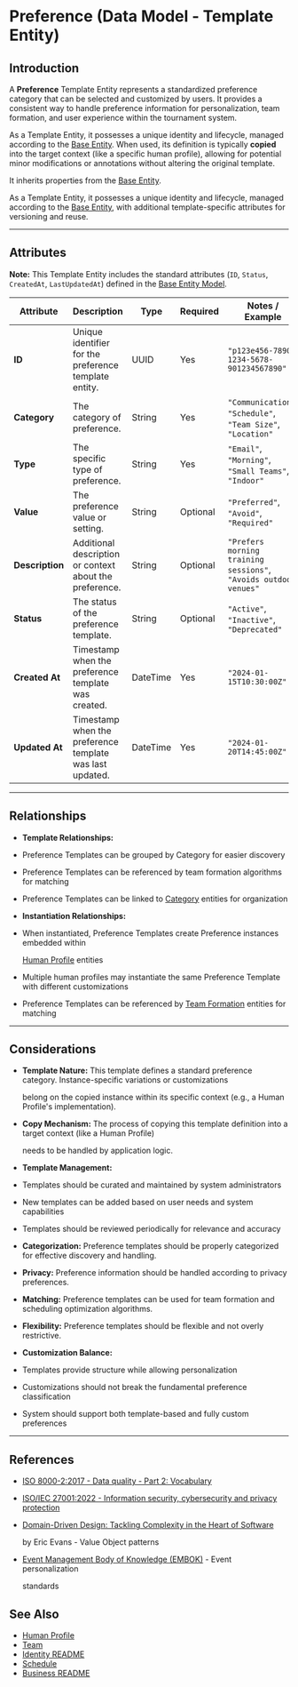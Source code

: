 # **Preference** (Data Model - Template Entity)

## **Introduction**

A **Preference** Template Entity represents a standardized preference category that can be selected and customized
by users. It provides a consistent way to handle preference information for personalization, team formation, and user
experience within the tournament system.

As a Template Entity, it possesses a unique identity and lifecycle, managed according to the
[Base Entity](../../foundation/base_entity.md). When used, its definition is typically **copied** into the target
context (like a specific human profile), allowing for potential minor modifications or annotations without altering the
original template.

It inherits properties from the [Base Entity](../../foundation/base_entity.md).

As a Template Entity, it possesses a unique identity and lifecycle, managed according to the [Base Entity](../../foundation/base_entity.md), with additional template-specific attributes for versioning and reuse.

---

## **Attributes**

**Note:** This Template Entity includes the standard attributes (`ID`, `Status`, `CreatedAt`, `LastUpdatedAt`) defined in the [Base Entity Model](../../foundation/base_entity.md).

| Attribute       | Description                                             | Type     | Required | Notes / Example                                                  |
| --------------- | ------------------------------------------------------- | -------- | -------- | ---------------------------------------------------------------- |
| **ID**          | Unique identifier for the preference template entity.   | UUID     | Yes      | `"p123e456-7890-1234-5678-901234567890"`                         |
| **Category**    | The category of preference.                             | String   | Yes      | `"Communication"`, `"Schedule"`, `"Team Size"`, `"Location"`     |
| **Type**        | The specific type of preference.                        | String   | Yes      | `"Email"`, `"Morning"`, `"Small Teams"`, `"Indoor"`              |
| **Value**       | The preference value or setting.                        | String   | Optional | `"Preferred"`, `"Avoid"`, `"Required"`                           |
| **Description** | Additional description or context about the preference. | String   | Optional | `"Prefers morning training sessions"`, `"Avoids outdoor venues"` |
| **Status**      | The status of the preference template.                  | String   | Optional | `"Active"`, `"Inactive"`, `"Deprecated"`                         |
| **Created At**  | Timestamp when the preference template was created.     | DateTime | Yes      | `"2024-01-15T10:30:00Z"`                                         |
| **Updated At**  | Timestamp when the preference template was last updated.| DateTime | Yes      | `"2024-01-20T14:45:00Z"`                                         |

---

## **Relationships**

- **Template Relationships:**

- Preference Templates can be grouped by Category for easier discovery
- Preference Templates can be referenced by team formation algorithms for matching
- Preference Templates can be linked to [Category](../../classification/category.md) entities for organization

- **Instantiation Relationships:**

- When instantiated, Preference Templates create Preference instances embedded within

    [Human Profile](../profile/human.md) entities

- Multiple human profiles may instantiate the same Preference Template with different customizations
- Preference Templates can be referenced by [Team Formation](../../team/README.md) entities for matching

---

## **Considerations**

- **Template Nature:** This template defines a standard preference category. Instance-specific variations or customizations

  belong on the copied instance within its specific context (e.g., a Human Profile's implementation).

- **Copy Mechanism:** The process of copying this template definition into a target context (like a Human Profile)

  needs to be handled by application logic.

- **Template Management:**

- Templates should be curated and maintained by system administrators
- New templates can be added based on user needs and system capabilities
- Templates should be reviewed periodically for relevance and accuracy

- **Categorization:** Preference templates should be properly categorized for effective discovery and handling.
- **Privacy:** Preference information should be handled according to privacy preferences.
- **Matching:** Preference templates can be used for team formation and scheduling optimization algorithms.
- **Flexibility:** Preference templates should be flexible and not overly restrictive.
- **Customization Balance:**

- Templates provide structure while allowing personalization
- Customizations should not break the fundamental preference classification
- System should support both template-based and fully custom preferences

---

## References

- [ISO 8000-2:2017 - Data quality - Part 2: Vocabulary](https://www.iso.org/standard/36326.html)
- [ISO/IEC 27001:2022 - Information security, cybersecurity and privacy protection](https://www.iso.org/standard/27001)
- [Domain-Driven Design: Tackling Complexity in the Heart of Software](https://www.amazon.com/Domain-Driven-Design-Tackling-Complexity-Software/dp/0321125215)

  by Eric Evans - Value Object patterns

- [Event Management Body of Knowledge (EMBOK)](https://www.embok.org/index.php/embok-model) - Event personalization

  standards

## See Also

- [Human Profile](../profile/human.md)
- [Team](../../team/team.md)
- [Identity README](../../identity/README.md)
- [Schedule](../../schedule/schedule.md)
- [Business README](../../README.md)
